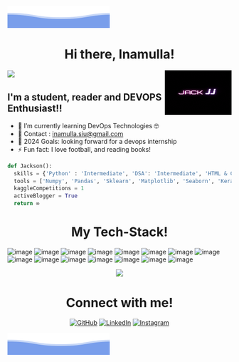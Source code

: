 ![inaammm](bottom_header.svg)

<h1 align="center"> Hi there, Inamulla! </h1>
<img src="https://media.giphy.com/media/hvRJCLFzcasrR4ia7z/giphy.gif" width="25px">

<img align="right" src="https://github.com/JackJJCodes/JackJJCodes/blob/main/JackFinal.gif" width="150" height="100">

## I'm a student, reader and DEVOPS Enthusiast!!

- 🌱 I’m currently learning DevOps Technologies 🤓
- 👯 Contact : inamulla.siu@gmail.com
- 🥅 2024 Goals: looking forward for a devops internship
- ⚡ Fun fact: I love football, and reading books!

```python
def Jackson():
  skills = {'Python' : 'Intermediate', 'DSA': 'Intermediate', 'HTML & CSS': 'Beginner', 'Javascript' : 'Beginner'}
  tools = ['Numpy', 'Pandas', 'Sklearn', 'Matplotlib', 'Seaborn', 'Keras', 'Flask', 'OpenCV', 'Tensorflow']
  kaggleCompetitions = 1
  activeBlogger = True
  return ∞
```

<h1 align="center"> My Tech-Stack! </h1>

![image](https://img.shields.io/badge/Python-3776AB?style=for-the-badge&logo=python&logoColor=white)
![image](https://img.shields.io/badge/Jupyter-F37626.svg?&style=for-the-badge&logo=Jupyter&logoColor=white)
![image](https://img.shields.io/badge/HTML5-E34F26?style=for-the-badge&logo=html5&logoColor=white)
![image](https://img.shields.io/badge/CSS3-1572B6?style=for-the-badge&logo=css3&logoColor=white)
![image](https://img.shields.io/badge/JavaScript-323330?style=for-the-badge&logo=javascript&logoColor=F7DF1E)
![image](https://img.shields.io/badge/C%2B%2B-00599C?style=for-the-badge&logo=c%2B%2B&logoColor=white)
![image](https://img.shields.io/badge/Java-ED8B00?style=for-the-badge&logo=java&logoColor=white)
![image](https://img.shields.io/badge/TensorFlow-FF6F00?style=for-the-badge&logo=TensorFlow&logoColor=white)
![image](https://img.shields.io/badge/Numpy-777BB4?style=for-the-badge&logo=numpy&logoColor=white)
![image](https://img.shields.io/badge/Pandas-2C2D72?style=for-the-badge&logo=pandas&logoColor=white)
![image](https://img.shields.io/badge/OpenCV-27338e?style=for-the-badge&logo=OpenCV&logoColor=white)
![image](https://img.shields.io/badge/jQuery-0769AD?style=for-the-badge&logo=jquery&logoColor=white)
![image](https://img.shields.io/badge/Flask-000000?style=for-the-badge&logo=flask&logoColor=white)
![image](https://img.shields.io/badge/Git-F05032?style=for-the-badge&logo=git&logoColor=white)
![image](https://img.shields.io/badge/Medium-12100E?style=for-the-badge&logo=medium&logoColor=white)

<p align="center">
<img src="https://visitor-badge.laobi.icu/badge?page_id=JackJJCodes"/>       
</p>

<h1 align="center"> Connect with me! </h1>

<p align="center">
	<a href="https://github.com/JackJJCodes"><img src="https://img.icons8.com/bubbles/50/000000/github.png" alt="GitHub"/></a>
	<a href="https://www.linkedin.com/in/jackson-sondi-0100/"><img src="https://img.icons8.com/bubbles/50/000000/linkedin.png" alt="LinkedIn"/></a>
	<a href="https://www.instagram.com/j_24_07/"><img src="https://img.icons8.com/bubbles/50/000000/instagram.png" alt="Instagram"/></a>
</p>

<!-- <h1 align="center"> My Stats! </h1>
<div>
<a href="https://github.com/JackJJCodes">
  <img align="left" width="45%" src="https://github-readme-stats.vercel.app/api?username=JackJJCodes&show_icons=true&theme=radical">
</a>
<a href="https://github.com/JackJJCodes">
  <img align="right" width="45%" src="https://github-readme-streak-stats.herokuapp.com/?user=JackJJCodes&theme=dark)](https://git.io/streak-stats">
</a>
</div>

<br>
<br>

<div>
<a href="https://github.com/JackJJCodes">
  <img align="center" width="100%" height="350px" src="https://github-readme-stats.vercel.app/api/top-langs/?username=JackJJCodes&theme=dark&langs_count=4">
</a>
</div> -->



![inaammm](bottom_header.svg)
